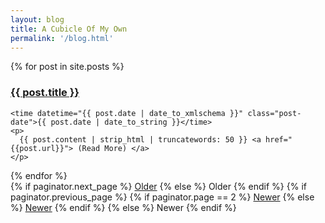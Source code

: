 ```yaml
---
layout: blog
title: A Cubicle Of My Own
permalink: '/blog.html'
---
```


<div class="posts">
  {% for post in site.posts %}
  <article class="post even-more-headroom">
    <h3 class="post-title">
      <a href="{{ post.url }}">
        {{ post.title }}
      </a>
    </h3>

    <time datetime="{{ post.date | date_to_xmlschema }}" class="post-date">{{ post.date | date_to_string }}</time>
    <p>
      {{ post.content | strip_html | truncatewords: 50 }} <a href="{{post.url}}"> (Read More) </a>
    </p>
  </article>
  {% endfor %}
</div>

<div class="pagination">
  {% if paginator.next_page %}
    <a class="pagination-item older" href="{{ site.baseurl }}page{{paginator.next_page}}">Older</a>
  {% else %}
    <span class="pagination-item older">Older</span>
  {% endif %}
  {% if paginator.previous_page %}
    {% if paginator.page == 2 %}
      <a class="pagination-item newer" href="{{ site.baseurl }}">Newer</a>
    {% else %}
      <a class="pagination-item newer" href="{{ site.baseurl }}page{{paginator.previous_page}}">Newer</a>
    {% endif %}
  {% else %}
    <span class="pagination-item newer">Newer</span>
  {% endif %}
</div>
